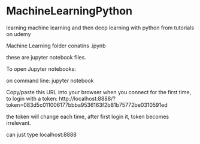 # MachineLearningPython
learning machine learning and then deep learning with python from tutorials on udemy


Machine Learning folder conatins .ipynb

these are jupyter notebook files. 

To open Jupyter notebooks:

on command line: jupyter notebook

Copy/paste this URL into your browser when you connect for the first time,
    to login with a token:
        http://localhost:8888/?token=083d5c011006177bbba9536163f2b81b75772be0310591ed

the token will change each time, after first login it, token becomes irrelevant.

can just type localhost:8888
